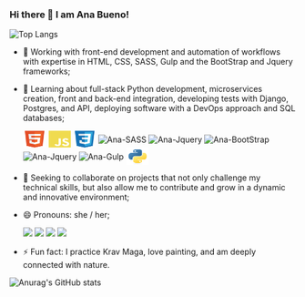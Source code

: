 ### Hi there 👋 I am Ana Bueno! 
![Top Langs](https://github-readme-stats.vercel.app/api/top-langs/?username=lyannabueno&layout=compact)

- 🔭 Working with front-end development and automation of workflows with expertise in HTML, CSS, SASS, Gulp and the BootStrap and Jquery frameworks;

- 🌱 Learning about full-stack Python development, microservices creation, front and back-end integration, developing tests with Django, Postgres, and API, deploying software with a DevOps approach and SQL databases;
  <div style="display: inline_block">
    <img align="center" alt="Ana-HTML" height="30" width="40" src="https://raw.githubusercontent.com/devicons/devicon/master/icons/html5/html5-original.svg">
    <img align="center" alt="Ana-Js" height="30" width="40" src="https://raw.githubusercontent.com/devicons/devicon/master/icons/javascript/javascript-plain.svg">
    <img align="center" alt="Ana-CSS" height="30" width="40" src="https://raw.githubusercontent.com/devicons/devicon/master/icons/css3/css3-original.svg">
    <img align="center" alt="Ana-SASS" height="30" width="40" src="https://cdn.jsdelivr.net/gh/devicons/devicon/icons/sass/sass-original.svg">
    <img align="center" alt="Ana-Jquery" height="30" width="40" src="https://cdn.jsdelivr.net/gh/devicons/devicon/icons/less/less-plain-wordmark.svg"/>
    <img align="center" alt="Ana-BootStrap" height="30" width="40" src="https://cdn.jsdelivr.net/gh/devicons/devicon/icons/bootstrap/bootstrap-original.svg">
    <img align="center" alt="Ana-Jquery" height="30" width="40" src="https://cdn.jsdelivr.net/gh/devicons/devicon/icons/jquery/jquery-original.svg" />
    <img align="center" alt="Ana-Gulp" height="30" width="40" src="https://cdn.jsdelivr.net/gh/devicons/devicon/icons/gulp/gulp-plain.svg">
    <img align="center" alt="Ana-Python" height="30" width="40" src="https://raw.githubusercontent.com/devicons/devicon/master/icons/python/python-original.svg">               
  </div>
  
- 👯 Seeking to collaborate on projects that not only challenge my technical skills, but also allow me to contribute and grow in a dynamic and innovative environment;
  
- 😄 Pronouns: she / her;

  <div>
    <a href="mailto:anabuenogomes@hotmail.com" target="_blank"><img src="https://img.shields.io/badge/Microsoft_Outlook-0078D4?style=for-the-badge&logo=microsoft-outlook&logoColor=white" target="_blank"></a>
    <a href="https://www.instagram.com/lyannabueno/" target="_blank"><img src="https://img.shields.io/badge/-Instagram-%23E4405F?style=for-the-badge&logo=instagram&logoColor=white" target="_blank"></a>
    <a href="https://www.linkedin.com/in/anabuenogomes" target="_blank"><img src="https://img.shields.io/badge/-LinkedIn-%230077B5?style=for-the-badge&logo=linkedin&logoColor=white" target="_blank"></a>
    <a href="https://wa.me/5521998279064" target="_blank"><img src="https://img.shields.io/badge/WhatsApp-25D366?style=for-the-badge&logo=whatsapp&logoColor=white" target="_blank"></a>
  </div>

- ⚡ Fun fact:  I practice Krav Maga, love painting, and am deeply connected with nature.
  
![Anurag's GitHub stats](https://github-readme-stats.vercel.app/api?username=lyannabueno&theme=default_icons=true)
